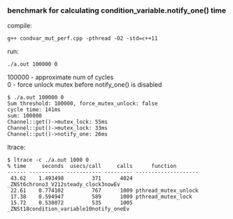 ### benchmark for calculating condition_variable.notify_one() time

compile:
```
g++ condvar_mut_perf.cpp -pthread -O2 -std=c++11
```
run:
```
./a.out 100000 0
```
100000 - approximate num of cycles  
0      - force unlock mutex before notify_one() is disabled  
```
$ ./a.out 100000 0
Sum threshold: 100000, force_mutex_unlock: false
cycle time: 141ms
sum: 100000
Channel::get()->mutex_lock: 55ms
Channel::put()->mutex_lock: 33ms
Channel::put()->notify_one: 26ms
```

ltrace:
```
$ ltrace -c ./a.out 1000 0
% time     seconds  usecs/call     calls      function
------ ----------- ----------- --------- --------------------
 43.62    1.493498         371      4024 _ZNSt6chrono3_V212steady_clock3nowEv
 22.61    0.774102         767      1009 pthread_mutex_unlock
 17.38    0.594947         589      1009 pthread_mutex_lock
 15.72    0.538072         535      1005 _ZNSt18condition_variable10notify_oneEv
```
